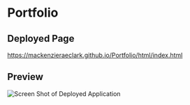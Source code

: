 # Portfolio

## Deployed Page
https://mackenzieraeclark.github.io/Portfolio/html/index.html

## Preview
![Screen Shot of Deployed Application](assets/images/deployedApp.png)
